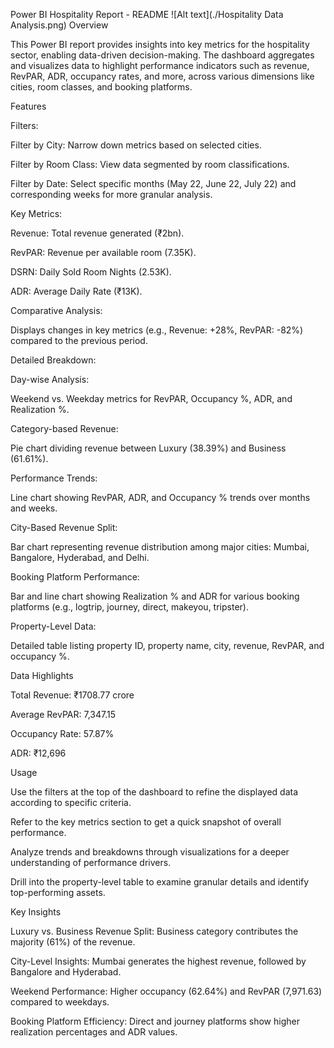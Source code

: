 Power BI Hospitality Report - README
![Alt text](./Hospitality Data Analysis.png)
Overview

This Power BI report provides insights into key metrics for the hospitality sector, enabling data-driven decision-making. The dashboard aggregates and visualizes data to highlight performance indicators such as revenue, RevPAR, ADR, occupancy rates, and more, across various dimensions like cities, room classes, and booking platforms.

Features

Filters:

Filter by City: Narrow down metrics based on selected cities.

Filter by Room Class: View data segmented by room classifications.

Filter by Date: Select specific months (May 22, June 22, July 22) and corresponding weeks for more granular analysis.

Key Metrics:

Revenue: Total revenue generated (₹2bn).

RevPAR: Revenue per available room (7.35K).

DSRN: Daily Sold Room Nights (2.53K).

ADR: Average Daily Rate (₹13K).

Comparative Analysis:

Displays changes in key metrics (e.g., Revenue: +28%, RevPAR: -82%) compared to the previous period.

Detailed Breakdown:

Day-wise Analysis:

Weekend vs. Weekday metrics for RevPAR, Occupancy %, ADR, and Realization %.

Category-based Revenue:

Pie chart dividing revenue between Luxury (38.39%) and Business (61.61%).

Performance Trends:

Line chart showing RevPAR, ADR, and Occupancy % trends over months and weeks.

City-Based Revenue Split:

Bar chart representing revenue distribution among major cities: Mumbai, Bangalore, Hyderabad, and Delhi.

Booking Platform Performance:

Bar and line chart showing Realization % and ADR for various booking platforms (e.g., logtrip, journey, direct, makeyou, tripster).

Property-Level Data:

Detailed table listing property ID, property name, city, revenue, RevPAR, and occupancy %.

Data Highlights

Total Revenue: ₹1708.77 crore

Average RevPAR: 7,347.15

Occupancy Rate: 57.87%

ADR: ₹12,696

Usage

Use the filters at the top of the dashboard to refine the displayed data according to specific criteria.

Refer to the key metrics section to get a quick snapshot of overall performance.

Analyze trends and breakdowns through visualizations for a deeper understanding of performance drivers.

Drill into the property-level table to examine granular details and identify top-performing assets.

Key Insights

Luxury vs. Business Revenue Split: Business category contributes the majority (61%) of the revenue.

City-Level Insights: Mumbai generates the highest revenue, followed by Bangalore and Hyderabad.

Weekend Performance: Higher occupancy (62.64%) and RevPAR (7,971.63) compared to weekdays.

Booking Platform Efficiency: Direct and journey platforms show higher realization percentages and ADR values.
